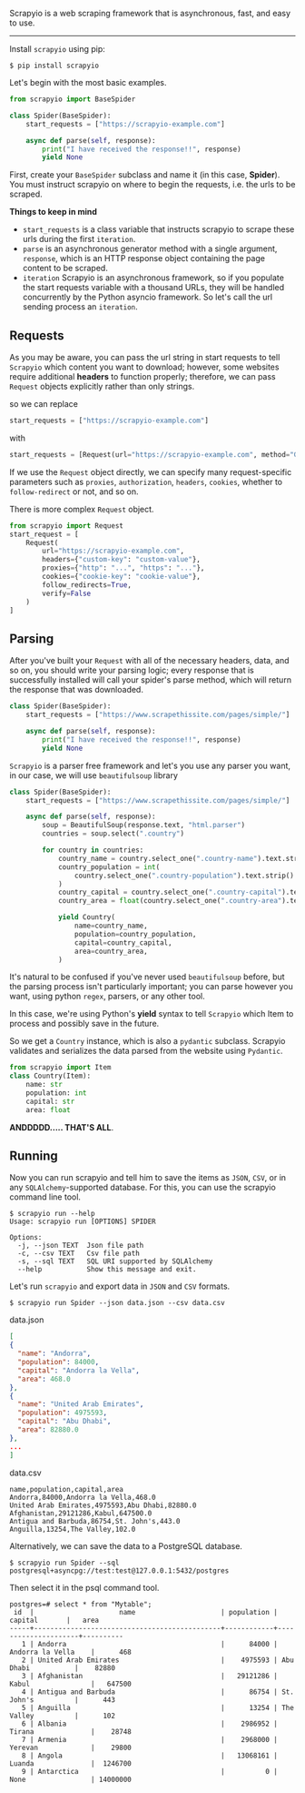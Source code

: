 Scrapyio is a web scraping framework that is asynchronous, fast, and easy to use.

---

Install `scrapyio` using pip:

```shell 
$ pip install scrapyio
```

Let's begin with the most basic examples.

```python
from scrapyio import BaseSpider

class Spider(BaseSpider):
    start_requests = ["https://scrapyio-example.com"]

    async def parse(self, response):
        print("I have received the response!!", response)
        yield None

```

First, create your `BaseSpider` subclass and name it (in this case, **Spider**).
You must instruct scrapyio on where to begin the requests, i.e. the urls to be scraped.

**Things to keep in mind**
- `start_requests` is a class variable that instructs scrapyio to scrape these urls during the first `iteration`.
- `parse` is an asynchronous generator method with a single argument, `response`, which is an HTTP response object containing the page content to be scraped.
- `iteration` Scrapyio is an asynchronous framework, so if you populate the start requests variable with a thousand URLs, they will be handled concurrently by the Python asyncio framework. So let's call the url sending process an `iteration`.

## Requests

As you may be aware, you can pass the url string in start requests to tell `Scrapyio` which content you want to download; however, some websites require additional **headers** to function properly; therefore, we can pass `Request` objects explicitly rather than only strings.

so we can replace
```python
start_requests = ["https://scrapyio-example.com"]
```

with

```python
start_requests = [Request(url="https://scrapyio-example.com", method="GET", headers={"custom-header": "test"})]
```

If we use the `Request` object directly, we can specify many request-specific parameters such as `proxies`, `authorization`, `headers`, `cookies`, whether to `follow-redirect` or not, and so on.

There is more complex `Request` object.
```python
from scrapyio import Request
start_request = [
    Request(
        url="https://scrapyio-example.com",
        headers={"custom-key": "custom-value"},
        proxies={"http": "...", "https": "..."},
        cookies={"cookie-key": "cookie-value"},
        follow_redirects=True,
        verify=False
    )
]
```

## Parsing

After you've built your `Request` with all of the necessary headers, data, and so on, you should write your parsing logic; every response that is successfully installed will call your spider's parse method, which will return the response that was downloaded.

```python
class Spider(BaseSpider):
    start_requests = ["https://www.scrapethissite.com/pages/simple/"]

    async def parse(self, response):
        print("I have received the response!!", response)
        yield None
```

`Scrapyio` is a parser free framework and let's you use any parser you want, in our case, we will use `beautifulsoup` library

```python
class Spider(BaseSpider):
    start_requests = ["https://www.scrapethissite.com/pages/simple/"]

    async def parse(self, response):
        soup = BeautifulSoup(response.text, "html.parser")
        countries = soup.select(".country")

        for country in countries:
            country_name = country.select_one(".country-name").text.strip()
            country_population = int(
                country.select_one(".country-population").text.strip()
            )
            country_capital = country.select_one(".country-capital").text.strip()
            country_area = float(country.select_one(".country-area").text.strip())

            yield Country(
                name=country_name,
                population=country_population,
                capital=country_capital,
                area=country_area,
            )
```

It's natural to be confused if you've never used `beautifulsoup` before, but the parsing process isn't particularly important; you can parse however you want, using python `regex`, parsers, or any other tool.

In this case, we're using Python's **yield** syntax to tell `Scrapyio` which Item to process and possibly save in the future.

So we get a `Country` instance, which is also a `pydantic` subclass.
Scrapyio validates and serializes the data parsed from the website using `Pydantic`.

```python
from scrapyio import Item
class Country(Item):
    name: str
    population: int
    capital: str
    area: float
```
**ANDDDDD..... THAT'S ALL**.

## Running

Now you can run scrapyio and tell him to save the items as `JSON`, `CSV`, or in any `SQLAlchemy`-supported database.
For this, you can use the scrapyio command line tool.

```shell
$ scrapyio run --help
Usage: scrapyio run [OPTIONS] SPIDER

Options:
  -j, --json TEXT  Json file path
  -c, --csv TEXT   Csv file path
  -s, --sql TEXT   SQL URI supported by SQLAlchemy
  --help           Show this message and exit.
```

Let's run `scrapyio` and export data in `JSON` and `CSV` formats.
```shell
$ scrapyio run Spider --json data.json --csv data.csv
```

data.json
```json
[
{
  "name": "Andorra",
  "population": 84000,
  "capital": "Andorra la Vella",
  "area": 468.0
},
{
  "name": "United Arab Emirates",
  "population": 4975593,
  "capital": "Abu Dhabi",
  "area": 82880.0
},
...
]
```

data.csv
```csv
name,population,capital,area
Andorra,84000,Andorra la Vella,468.0
United Arab Emirates,4975593,Abu Dhabi,82880.0
Afghanistan,29121286,Kabul,647500.0
Antigua and Barbuda,86754,St. John's,443.0
Anguilla,13254,The Valley,102.0
```

Alternatively, we can save the data to a PostgreSQL database.
```shell
$ scrapyio run Spider --sql postgresql+asyncpg://test:test@127.0.0.1:5432/postgres
```

Then select it in the psql command tool.

```
postgres=# select * from "Mytable";
 id  |                     name                     | population |       capital       |   area   
-----+----------------------------------------------+------------+---------------------+----------
   1 | Andorra                                      |      84000 | Andorra la Vella    |      468
   2 | United Arab Emirates                         |    4975593 | Abu Dhabi           |    82880
   3 | Afghanistan                                  |   29121286 | Kabul               |   647500
   4 | Antigua and Barbuda                          |      86754 | St. John's          |      443
   5 | Anguilla                                     |      13254 | The Valley          |      102
   6 | Albania                                      |    2986952 | Tirana              |    28748
   7 | Armenia                                      |    2968000 | Yerevan             |    29800
   8 | Angola                                       |   13068161 | Luanda              |  1246700
   9 | Antarctica                                   |          0 | None                | 14000000
```